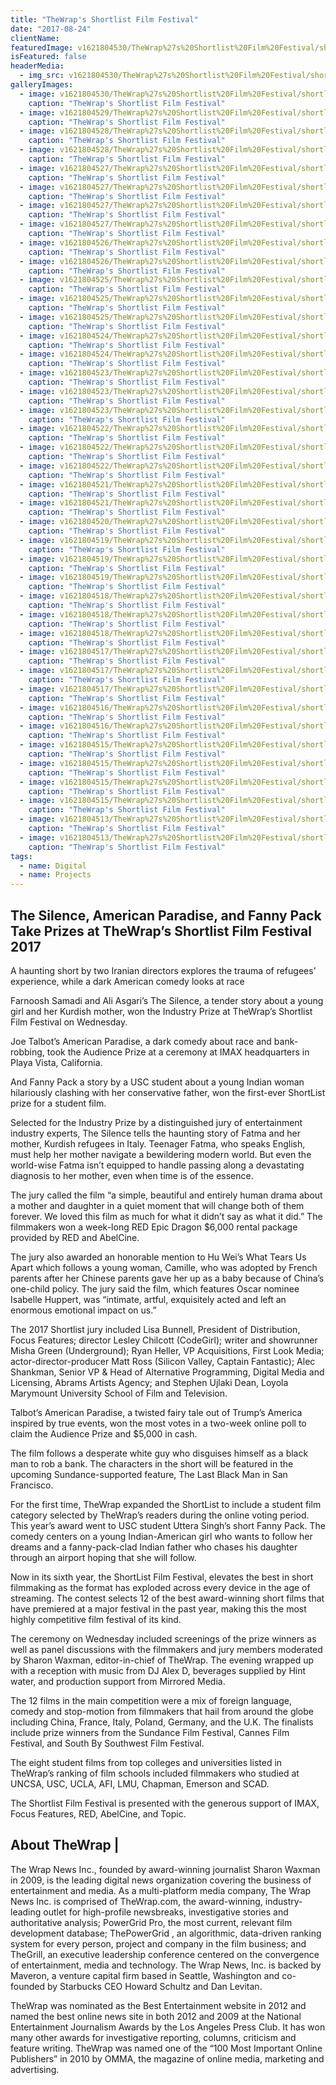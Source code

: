 ```yaml
---
title: "TheWrap's Shortlist Film Festival"
date: "2017-08-24"
clientName: 
featuredImage: v1621804530/TheWrap%27s%20Shortlist%20Film%20Festival/shortlist_001-768x512_kmvmbs.jpg
isFeatured: false
headerMedia:
  - img_src: v1621804530/TheWrap%27s%20Shortlist%20Film%20Festival/shortlist_001-768x512_kmvmbs.jpg
galleryImages:
  - image: v1621804530/TheWrap%27s%20Shortlist%20Film%20Festival/shortlist_002-768x512_ynuma9.jpg
    caption: "TheWrap's Shortlist Film Festival"
  - image: v1621804529/TheWrap%27s%20Shortlist%20Film%20Festival/shortlist_003-768x512_bepixm.jpg
    caption: "TheWrap's Shortlist Film Festival"
  - image: v1621804528/TheWrap%27s%20Shortlist%20Film%20Festival/shortlist_004-768x512_cxrtrc.jpg
    caption: "TheWrap's Shortlist Film Festival"
  - image: v1621804528/TheWrap%27s%20Shortlist%20Film%20Festival/shortlist_005-768x512_u7a0jp.jpg
    caption: "TheWrap's Shortlist Film Festival"
  - image: v1621804527/TheWrap%27s%20Shortlist%20Film%20Festival/shortlist_006-768x512_kaaoxz.jpg
    caption: "TheWrap's Shortlist Film Festival"
  - image: v1621804527/TheWrap%27s%20Shortlist%20Film%20Festival/shortlist_006-768x512_kaaoxz.jpg
    caption: "TheWrap's Shortlist Film Festival"
  - image: v1621804527/TheWrap%27s%20Shortlist%20Film%20Festival/shortlist_007-768x512_je23yf.jpg
    caption: "TheWrap's Shortlist Film Festival"
  - image: v1621804527/TheWrap%27s%20Shortlist%20Film%20Festival/shortlist_008-768x512_jtogtw.jpg
    caption: "TheWrap's Shortlist Film Festival"
  - image: v1621804526/TheWrap%27s%20Shortlist%20Film%20Festival/shortlist_010-768x512_zofaft.jpg
    caption: "TheWrap's Shortlist Film Festival"
  - image: v1621804526/TheWrap%27s%20Shortlist%20Film%20Festival/shortlist_011-768x512_rf2prp.jpg
    caption: "TheWrap's Shortlist Film Festival"
  - image: v1621804525/TheWrap%27s%20Shortlist%20Film%20Festival/shortlist_013-768x512_gywfx9.jpg
    caption: "TheWrap's Shortlist Film Festival"
  - image: v1621804525/TheWrap%27s%20Shortlist%20Film%20Festival/shortlist_012-768x512_eesefw.jpg
    caption: "TheWrap's Shortlist Film Festival"
  - image: v1621804525/TheWrap%27s%20Shortlist%20Film%20Festival/shortlist_014-768x512_mo7rp0.jpg
    caption: "TheWrap's Shortlist Film Festival"
  - image: v1621804524/TheWrap%27s%20Shortlist%20Film%20Festival/shortlist_015-768x512_ectvds.jpg
    caption: "TheWrap's Shortlist Film Festival"
  - image: v1621804524/TheWrap%27s%20Shortlist%20Film%20Festival/shortlist_016-768x512_yoeq4m.jpg
    caption: "TheWrap's Shortlist Film Festival"
  - image: v1621804523/TheWrap%27s%20Shortlist%20Film%20Festival/shortlist_017-768x512_wored7.jpg
    caption: "TheWrap's Shortlist Film Festival"
  - image: v1621804523/TheWrap%27s%20Shortlist%20Film%20Festival/shortlist_018-768x512_aueu7t.jpg
    caption: "TheWrap's Shortlist Film Festival"
  - image: v1621804523/TheWrap%27s%20Shortlist%20Film%20Festival/shortlist_019-768x512_eu6mkz.jpg
    caption: "TheWrap's Shortlist Film Festival"
  - image: v1621804522/TheWrap%27s%20Shortlist%20Film%20Festival/shortlist_021-768x512_cm4fxf.jpg
    caption: "TheWrap's Shortlist Film Festival"
  - image: v1621804522/TheWrap%27s%20Shortlist%20Film%20Festival/shortlist_020-768x512_hf6swb.jpg
    caption: "TheWrap's Shortlist Film Festival"
  - image: v1621804522/TheWrap%27s%20Shortlist%20Film%20Festival/shortlist_022-768x512_fsgjae.jpg
    caption: "TheWrap's Shortlist Film Festival"
  - image: v1621804521/TheWrap%27s%20Shortlist%20Film%20Festival/shortlist_023-768x512_lblty0.jpg
    caption: "TheWrap's Shortlist Film Festival"
  - image: v1621804521/TheWrap%27s%20Shortlist%20Film%20Festival/shortlist_023-768x512_lblty0.jpg
    caption: "TheWrap's Shortlist Film Festival"
  - image: v1621804520/TheWrap%27s%20Shortlist%20Film%20Festival/shortlist_025-768x512_gxxewh.jpg
    caption: "TheWrap's Shortlist Film Festival"
  - image: v1621804519/TheWrap%27s%20Shortlist%20Film%20Festival/shortlist_026-768x512_yqinz5.jpg
    caption: "TheWrap's Shortlist Film Festival"
  - image: v1621804519/TheWrap%27s%20Shortlist%20Film%20Festival/shortlist_027-768x512_sxexku.jpg
    caption: "TheWrap's Shortlist Film Festival"
  - image: v1621804519/TheWrap%27s%20Shortlist%20Film%20Festival/shortlist_028-768x512_eveohu.jpg
    caption: "TheWrap's Shortlist Film Festival"
  - image: v1621804518/TheWrap%27s%20Shortlist%20Film%20Festival/shortlist_029-768x512_e8s7pm.jpg
    caption: "TheWrap's Shortlist Film Festival"
  - image: v1621804518/TheWrap%27s%20Shortlist%20Film%20Festival/shortlist_031-768x512_a6cxx5.jpg
    caption: "TheWrap's Shortlist Film Festival"
  - image: v1621804518/TheWrap%27s%20Shortlist%20Film%20Festival/shortlist_032-768x512_okse70.jpg
    caption: "TheWrap's Shortlist Film Festival"
  - image: v1621804517/TheWrap%27s%20Shortlist%20Film%20Festival/shortlist_033-768x512_jwa0g1.jpg
    caption: "TheWrap's Shortlist Film Festival"
  - image: v1621804517/TheWrap%27s%20Shortlist%20Film%20Festival/shortlist_035-768x512_p20kly.jpg
    caption: "TheWrap's Shortlist Film Festival"
  - image: v1621804517/TheWrap%27s%20Shortlist%20Film%20Festival/shortlist_034-768x512_j8ypo3.jpg
    caption: "TheWrap's Shortlist Film Festival"
  - image: v1621804516/TheWrap%27s%20Shortlist%20Film%20Festival/shortlist_036-768x512_qz4uu2.jpg
    caption: "TheWrap's Shortlist Film Festival"
  - image: v1621804516/TheWrap%27s%20Shortlist%20Film%20Festival/shortlist_037-768x512_own5lm.jpg
    caption: "TheWrap's Shortlist Film Festival"
  - image: v1621804515/TheWrap%27s%20Shortlist%20Film%20Festival/shortlist_038-768x512_egle60.jpg
    caption: "TheWrap's Shortlist Film Festival"
  - image: v1621804515/TheWrap%27s%20Shortlist%20Film%20Festival/shortlist_039-768x512_hzqzga.jpg
    caption: "TheWrap's Shortlist Film Festival"
  - image: v1621804515/TheWrap%27s%20Shortlist%20Film%20Festival/shortlist_040-768x512_kvpjtw.jpg
    caption: "TheWrap's Shortlist Film Festival"
  - image: v1621804515/TheWrap%27s%20Shortlist%20Film%20Festival/shortlist_041-768x512_crmmem.jpg
    caption: "TheWrap's Shortlist Film Festival"
  - image: v1621804513/TheWrap%27s%20Shortlist%20Film%20Festival/shortlist_042-768x512_fx71u8.jpg
    caption: "TheWrap's Shortlist Film Festival"
  - image: v1621804513/TheWrap%27s%20Shortlist%20Film%20Festival/shortlist_043-768x512_mdvj7q.jpg
    caption: "TheWrap's Shortlist Film Festival"
tags:
  - name: Digital
  - name: Projects
---
```


## The Silence, American Paradise, and Fanny Pack Take Prizes at TheWrap’s Shortlist Film Festival 2017

A haunting short by two Iranian directors  explores the trauma of refugees’ experience, while a dark American comedy looks at race  

Farnoosh Samadi and Ali Asgari’s The Silence, a tender story about a young girl and her Kurdish mother, won the Industry Prize at TheWrap’s Shortlist Film Festival on Wednesday.

Joe Talbot’s American Paradise, a dark comedy about race and bank-robbing, took the Audience Prize at a ceremony at IMAX headquarters in Playa Vista, California.

And Fanny Pack a story by a USC student about a young Indian woman hilariously clashing with her conservative father, won the first-ever ShortList prize for a student film.

Selected for the Industry Prize by a distinguished jury of entertainment industry experts, The Silence tells the haunting story of Fatma and her mother, Kurdish refugees in Italy. Teenager Fatma, who speaks English, must help her mother navigate a bewildering modern world. But even the world-wise Fatma isn’t equipped to handle passing along a devastating diagnosis to her mother, even when time is of the essence.

The jury called the film “a simple, beautiful and entirely human drama about a mother and daughter in a quiet moment that will change both of them forever. We loved this film as much for what it didn’t say as what it did.” The filmmakers won a week-long RED Epic Dragon $6,000 rental package provided by RED and AbelCine.

The jury also awarded an honorable mention to Hu Wei’s What Tears Us Apart which follows a young woman, Camille, who was adopted by French parents after her Chinese parents gave her up as a baby because of China’s one-child policy. The jury said the film, which features Oscar nominee Isabelle Huppert, was “intimate, artful, exquisitely acted and left an enormous emotional impact on us.”

The 2017 Shortlist jury included Lisa Bunnell, President of Distribution, Focus Features; director Lesley Chilcott (CodeGirl); writer and showrunner Misha Green (Underground); Ryan Heller, VP Acquisitions, First Look Media; actor-director-producer Matt Ross (Silicon Valley, Captain Fantastic); Alec Shankman, Senior VP & Head of Alternative Programming, Digital Media and Licensing, Abrams Artists Agency; and Stephen Ujlaki Dean, Loyola Marymount University School of Film and Television.

Talbot’s American Paradise, a twisted fairy tale out of Trump’s America inspired by true events, won the most votes in a two-week online poll to claim the Audience Prize and $5,000 in cash.

The film follows a desperate white guy who disguises himself as a black man to rob a bank. The characters in the short will be featured in the upcoming Sundance-supported feature, The Last Black Man in San Francisco.

For the first time, TheWrap expanded the ShortList to include a student film category selected by TheWrap’s readers during the online voting period. This year’s award went to USC student Uttera Singh’s short Fanny Pack. The comedy centers on a young Indian-American girl who wants to follow her dreams and a fanny-pack-clad Indian father who chases his daughter through an airport hoping that she will follow.

Now in its sixth year, the ShortList Film Festival, elevates the best in short filmmaking as the format has exploded across every device in the age of streaming. The contest selects 12 of the best award-winning short films that have premiered at a major festival in the past year, making this the most highly competitive film festival of its kind.

The ceremony on Wednesday included screenings of the prize winners as well as panel discussions with the filmmakers and jury members moderated by Sharon Waxman, editor-in-chief of TheWrap. The evening wrapped up with a reception with music from DJ Alex D, beverages supplied by Hint water, and production support from Mirrored Media.

The 12 films in the main competition were a mix of foreign language, comedy and stop-motion from filmmakers that hail from around the globe including China, France, Italy, Poland, Germany, and the U.K. The finalists include prize winners from the Sundance Film Festival, Cannes Film Festival, and South By Southwest Film Festival.

The eight student films from top colleges and universities listed in TheWrap’s ranking of film schools included filmmakers who studied at UNCSA, USC, UCLA, AFI, LMU, Chapman, Emerson and SCAD.

The Shortlist Film Festival is presented with the generous support of IMAX, Focus Features, RED, AbelCine, and Topic.

## About TheWrap |

The Wrap News Inc., founded by award-winning journalist Sharon Waxman in 2009, is the leading digital news organization covering the business of entertainment and media. As a multi-platform media company, The Wrap News Inc. is comprised of TheWrap.com, the award-winning, industry-leading outlet for high-profile newsbreaks, investigative stories and authoritative analysis; PowerGrid Pro, the most current, relevant film development database; ThePowerGrid , an algorithmic, data-driven ranking system for every person, project and company in the film business; and TheGrill, an executive leadership conference centered on the convergence of entertainment, media and technology. The Wrap News, Inc. is backed by Maveron, a venture capital firm based in Seattle, Washington and co-founded by Starbucks CEO Howard Schultz and Dan Levitan.

TheWrap was nominated as the Best Entertainment website in 2012 and named the best online news site in both 2012 and 2009 at the National Entertainment Journalism Awards by the Los Angeles Press Club. It has won many other awards for investigative reporting, columns, criticism and feature writing. TheWrap was named one of the “100 Most Important Online Publishers” in 2010 by OMMA, the magazine of online media, marketing and advertising.